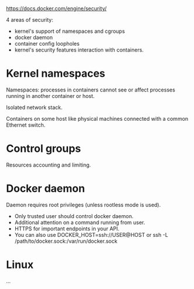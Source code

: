 https://docs.docker.com/engine/security/

4 areas of security:

* kernel's support of namespaces and cgroups
* docker daemon
* container config loopholes
* kernel's security features interaction with containers.

# Kernel namespaces

Namespaces: processes in containers cannot see or affect
processes running in another container or host.

Isolated network stack.

Containers on some host like physical machines connected with a common Ethernet switch.

# Control groups

Resources accounting and limiting.

# Docker daemon

Daemon requires root privileges (unless rootless mode is used).

* Only trusted user should control docker daemon.
* Additional attention on a command running from user.
* HTTPS for important endpoints in your API.
* You can also use DOCKER_HOST=ssh://USER@HOST or ssh -L /path/to/docker.sock:/var/run/docker.sock

# Linux

...
